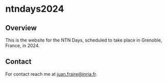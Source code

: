 # ntndays2024

## Overview

This is the website for the NTN Days, scheduled to take place in Grenoble, France, in 2024.

## Contact

For contact reach me at [juan.fraire@inria.fr](juan.fraire@inria.fr).

